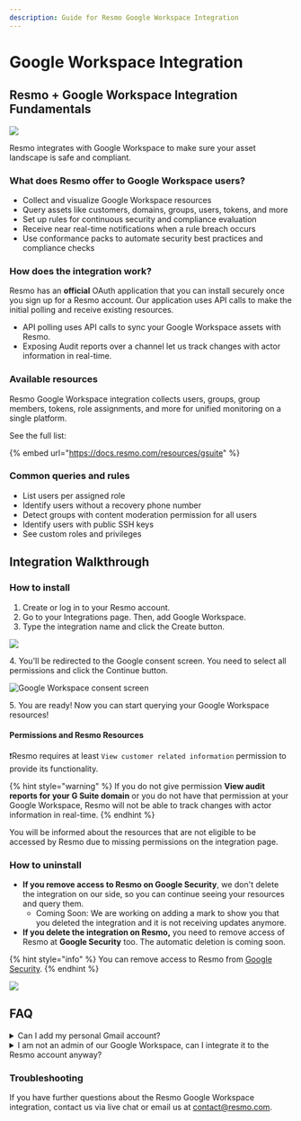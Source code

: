 ```yaml
---
description: Guide for Resmo Google Workspace Integration
---
```


# Google Workspace Integration

## Resmo + Google Workspace Integration Fundamentals <a href="#what-does-opsgenie-offer-slack-users" id="what-does-opsgenie-offer-slack-users"></a>

![](../.gitbook/assets/google-workspace-logo.png)

Resmo integrates with Google Workspace to make sure your asset landscape is safe and compliant.

### What does Resmo offer to Google Workspace users? <a href="#what-does-opsgenie-offer-slack-users" id="what-does-opsgenie-offer-slack-users"></a>

* Collect and visualize Google Workspace resources
* Query assets like customers, domains, groups, users, tokens, and more
* Set up rules for continuous security and compliance evaluation
* Receive near real-time notifications when a rule breach occurs
* Use conformance packs to automate security best practices and compliance checks

### How does the integration work?

Resmo has an **official** OAuth application that you can install securely once you sign up for a Resmo account. Our application uses API calls to make the initial polling and receive existing resources.

* API polling uses API calls to sync your Google Workspace assets with Resmo.
* Exposing Audit reports over a channel let us track changes with actor information in real-time.

### Available resources

Resmo Google Workspace integration collects users, groups, group members, tokens, role assignments, and more for unified monitoring on a single platform.

See the full list:

{% embed url="https://docs.resmo.com/resources/gsuite" %}

### Common queries and rules

* List users per assigned role
* Identify users without a recovery phone number
* Detect groups with content moderation permission for all users
* Identify users with public SSH keys
* See custom roles and privileges

## Integration Walkthrough

### How to install

1. Create or log in to your Resmo account.
2. Go to your Integrations page. Then, add Google Workspace.
3. Type the integration name and click the Create button.

![](../.gitbook/assets/google-workspace-integration.png)

4\. You'll be redirected to the Google consent screen. You need to select all permissions and click the Continue button.

![Google Workspace consent screen](<../.gitbook/assets/Screen Shot 2022-06-21 at 14.49.20.png>)

5\. You are ready! Now you can start querying your Google Workspace resources!

#### Permissions and Resmo Resources

:exclamation:Resmo requires at least `View customer related information` permission to provide its functionality.

{% hint style="warning" %}
If you do not give permission **View audit reports for your G Suite domain** or you do not have that permission at your Google Workspace, Resmo will not be able to track changes with actor information in real-time.
{% endhint %}

You will be informed about the resources that are not eligible to be accessed by Resmo due to missing permissions on the integration page.

### How to uninstall

* **If you remove access to Resmo on Google Security**, we don't delete the integration on our side, so you can continue seeing your resources and query them.&#x20;
  * Coming Soon: We are working on adding a mark to show you that you deleted the integration and it is not receiving updates anymore.
* **If you delete the integration on Resmo,** you need to remove access of Resmo at **Google Security** too. The automatic deletion is coming soon.

{% hint style="info" %}
You can remove access to Resmo from [Google Security](https://myaccount.google.com/permissions?continue=https://myaccount.google.com/security\&pli=1).
{% endhint %}

![](../.gitbook/assets/google-security.png)

## FAQ

<details>

<summary>Can I add my personal Gmail account?</summary>

No. You can not add your Gmail account since resources obtained from Google Workspace do not exist for personal Gmail Accounts.

</details>

<details>

<summary>I am not an admin of our Google Workspace, can I integrate it to the Resmo account anyway?</summary>

If you have at least `View customer related information` permission at your workspace, integration creation will succeed. You will be informed about the resources that are not eligible to be accessed by Resmo due to missing permissions on the integration page.

</details>

### Troubleshooting

If you have further questions about the Resmo Google Workspace integration, contact us via live chat or email us at contact@resmo.com.
